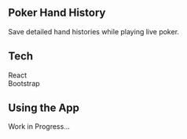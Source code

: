 ## Poker Hand History   

Save detailed hand histories while playing live poker.

## Tech  

React  
Bootstrap

## Using the App

Work in Progress...
